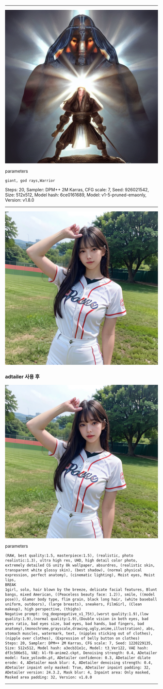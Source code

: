 

---
![image](https://github.com/junhee4613/AI_Project/blob/main/%ED%94%84%EB%A1%AC%ED%94%84%ED%8A%B8%20%ED%85%8C%EC%8A%A4%ED%8A%B8/00018-926021542.png?raw=true)

parameters
```
giant, god rays,Warrior
```
Steps: 20, Sampler: DPM++ 2M Karras, CFG scale: 7, Seed: 926021542, Size: 512x512, Model hash: 6ce0161689, Model: v1-5-pruned-emaonly, Version: v1.8.0

---

![image](https://github.com/junhee4613/AI_Project/blob/main/%ED%94%84%EB%A1%AC%ED%94%84%ED%8A%B8%20%ED%85%8C%EC%8A%A4%ED%8A%B8/00068-1220229135.png?raw=true)

### adtailer 사용 후

![image](https://github.com/junhee4613/AI_Project/blob/main/%ED%94%84%EB%A1%AC%ED%94%84%ED%8A%B8%20%ED%85%8C%EC%8A%A4%ED%8A%B8/00069-1220229135.png?raw=true)


parameters
```
(RAW, best quality:1.5, masterpiece:1.5), (realistic, photo realistic:1.3), ultra high res, UHD, high detail color photo, extremely detailed CG unity 8k wallpaper, absurdres, (realistic skin, transparent white glossy skin), (best shadow), (normal physical expression, perfect anatomy), (cinematic lighting), Moist eyes, Moist lips,
BREAK
1girl, solo, hair blown by the breeze, delicate facial features, Blunt bangs, mixed American, ((Peaceless beauty face: 1.2)), smile, ((model pose)), Glamor body type, flim grain, black long hair, (white baseball uniform, outdoors), (large breasts), sneakers, FilmGirl, (Clean makeup), high perspective, (thighs)
Negative prompt: (ng_deepnegative_v1_75t),(worst quality:1.9),(low quality:1.9),(normal quality:1.9),(Double vision in both eyes, bad eyes ratio, bad eyes size, bad eyes, bad hands, bad fingers, bad anatomy),(monochrome,grayscale,drawing,ugly,anime,illustration), abs, stomach muscles, watermark, text, (nipples sticking out of clothes), (nipple over clothes), (Expression of belly button on clothes)
Steps: 20, Sampler: DPM++ 2M Karras, CFG scale: 7, Seed: 1220229135, Size: 512x512, Model hash: a3ecb31e1c, Model: t3_Ver122, VAE hash: df3c506e51, VAE: kl-f8-anime2.ckpt, Denoising strength: 0.4, ADetailer model: face_yolov8n.pt, ADetailer confidence: 0.3, ADetailer dilate erode: 4, ADetailer mask blur: 4, ADetailer denoising strength: 0.4, ADetailer inpaint only masked: True, ADetailer inpaint padding: 32, ADetailer version: 24.3.2, Mask blur: 4, Inpaint area: Only masked, Masked area padding: 32, Version: v1.8.0
```

---